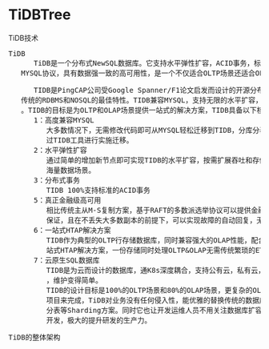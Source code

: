 # TiDBTree
TiDB技术

<pre>
TiDB
      TiDB是一个分布式NewSQL数据库。它支持水平弹性扩容，ACID事务，标准SQL，MYSQL语法和
   MYSQL协议，具有数据强一致的高可用性，是一个不仅适合OLTP场景还适合OLAP的混合数据库。
</pre>

<pre>
      TIDB是PingCAP公司受Google Spanner/F1论文启发而设计的开源分布式HTAP数据库，结合了
   传统的RDBMS和NOSQL的最佳特性。TIDB兼容MYSQL，支持无限的水平扩容，具备强一致性，高可用性
   。TIDB的目标是为OLTP和OLAP场景提供一站式的解决方案，TIDB具备以下核心特点：
      1：高度兼容MYSQL
         大多数情况下，无需修改代码即可从MYSQL轻松迁移到TIDB，分库分表后的MYSQL集群亦可通
         过TIDB工具进行实施迁移。
      2：水平弹性扩容
         通过简单的增加新节点即可实现TIDB的水平扩容，按需扩展吞吐和存储，轻松应对高并发，
         海量数据场景。
      3：分布式事务
         TIDB 100%支持标准的ACID事务
      5：真正金融级高可用
         相比传统主从M-S复制方案，基于RAFT的多数派选举协议可以提供金融级的100%数据强一致性
         保证，且在不丢失大多数副本的前提下，可以实现故障的自动回复，无需人工介入。
      6：一站式HTAP解决方案
         TIDB作为典型的OLTP行存储数据库，同时兼容强大的OLAP性能，配合TiSpark，可提供一
         站式HTAP解决方案，一份存储同时处理OLTP&OLAP无需传统繁琐的ETL过程。
      7：云原生SQL数据库
         TIDB是为云而设计的数据库，通K8s深度耦合，支持公有云，私有云，混合云，使部署，配置
         ，维护变得简单。
         TIDB的设计目标是100%的OLTP场景和80%的OLAP场景，更复杂的OLAP分析可以通过TiSpark
         项目来完成，TiDB对业务没有任何侵入性，能优雅的替换传统的数据库中间件，数据库分库
         分表等Sharding方案。同时它也让开发运维人员不用关注数据库扩容的细节问题，专注于业务
         开发，极大的提升研发的生产力。
</pre>

<pre>
TiDB的整体架构
</pre>